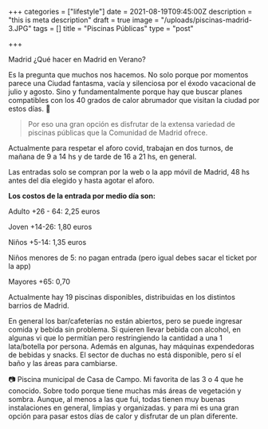 +++
categories = ["lifestyle"]
date = 2021-08-19T09:45:00Z
description = "this is meta description"
draft = true
image = "/uploads/piscinas-madrid-3.JPG"
tags = []
title = "Piscinas Públicas"
type = "post"

+++

Madrid ¿Qué hacer en Madrid en Verano?

Es la pregunta que muchos nos hacemos. No solo porque por momentos parece una Ciudad fantasma, vacía y silenciosa por el éxodo vacacional de julio y agosto. Sino y fundamentalmente porque hay que buscar planes compatibles con los 40 grados de calor abrumador que visitan la ciudad por estos días. 🥵

> Por eso una gran opción es disfrutar de la extensa variedad de piscinas públicas que la Comunidad de Madrid ofrece.

Actualmente para respetar el aforo covid, trabajan en dos turnos, de mañana de 9 a 14 hs y de tarde de 16 a 21 hs, en general.

Las entradas solo se compran por la web o la app móvil de Madrid, 48 hs antes del día elegido y hasta agotar el aforo.

**Los costos de la entrada por medio día son:**

Adulto +26 - 64: 2,25 euros

Joven +14-26: 1,80 euros

Niños +5-14: 1,35 euros

Niños menores de 5: no pagan entrada (pero igual debes sacar el ticket por la app)

Mayores +65: 0,70

  
Actualmente hay 19 piscinas disponibles, distribuidas en los distintos barrios de Madrid.

En general los bar/cafeterías no están abiertos, pero se puede ingresar comida y bebida sin problema. Si quieren llevar bebida con alcohol, en algunas vi que lo permitían pero restringiendo la cantidad a una 1 lata/botella por persona. Además en algunas, hay máquinas expendedoras de bebidas y snacks. El sector de duchas no está disponible, pero sí el baño y las áreas para cambiarse.

📷 Piscina municipal de Casa de Campo. Mi favorita de las 3 o 4 que he conocido. Sobre todo porque tiene muchas más áreas de vegetación y sombra. Aunque, al menos a las que fui, todas tienen muy buenas instalaciones en general, limpias y organizadas. y para mi es una gran opción para pasar estos días de calor y disfrutar de un plan diferente.